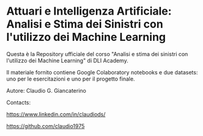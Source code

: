 # Attuari e Intelligenza Artificiale: Analisi e Stima dei Sinistri con l'utilizzo dei Machine Learning

Questa è la Repository ufficiale del corso "Analisi e stima dei sinistri con l'utilizzo dei Machine Learning" di DLI Academy.

Il materiale fornito contiene Google Colaboratory notebooks e due datasets: uno per le esercitazioni e uno per il progetto finale.


Autore: Claudio G. Giancaterino

Contacts: 

https://www.linkedin.com/in/claudiods/

https://github.com/claudio1975

